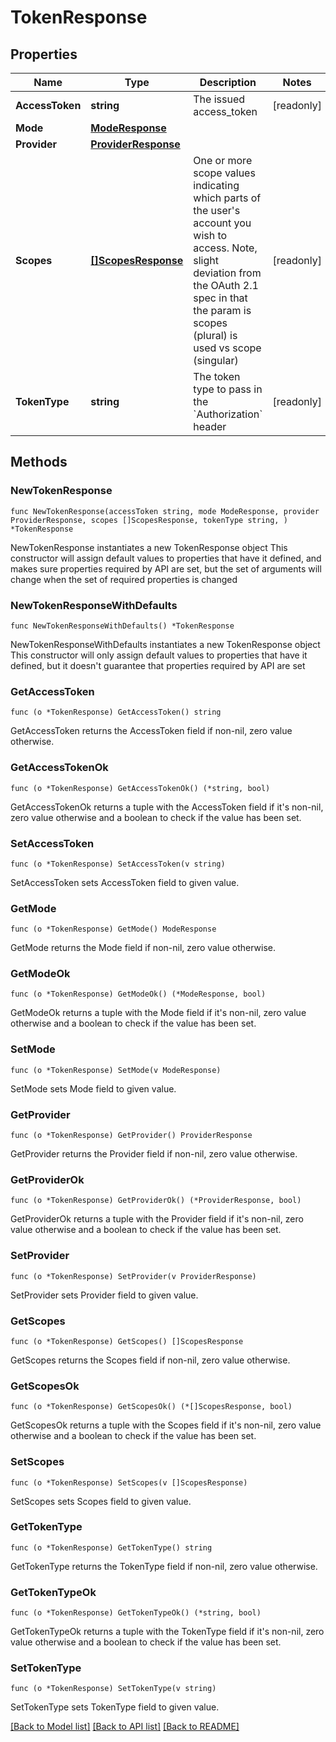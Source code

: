 # TokenResponse

## Properties

Name | Type | Description | Notes
------------ | ------------- | ------------- | -------------
**AccessToken** | **string** | The issued access_token | [readonly] 
**Mode** | [**ModeResponse**](ModeResponse.md) |  | 
**Provider** | [**ProviderResponse**](ProviderResponse.md) |  | 
**Scopes** | [**[]ScopesResponse**](ScopesResponse.md) | One or more scope values indicating which parts of the user&#39;s account you wish to access.  Note, slight deviation from the OAuth 2.1 spec in that the param is scopes (plural) is used vs scope (singular)  | [readonly] 
**TokenType** | **string** | The token type to pass in the &#x60;Authorization&#x60; header | [readonly] 

## Methods

### NewTokenResponse

`func NewTokenResponse(accessToken string, mode ModeResponse, provider ProviderResponse, scopes []ScopesResponse, tokenType string, ) *TokenResponse`

NewTokenResponse instantiates a new TokenResponse object
This constructor will assign default values to properties that have it defined,
and makes sure properties required by API are set, but the set of arguments
will change when the set of required properties is changed

### NewTokenResponseWithDefaults

`func NewTokenResponseWithDefaults() *TokenResponse`

NewTokenResponseWithDefaults instantiates a new TokenResponse object
This constructor will only assign default values to properties that have it defined,
but it doesn't guarantee that properties required by API are set

### GetAccessToken

`func (o *TokenResponse) GetAccessToken() string`

GetAccessToken returns the AccessToken field if non-nil, zero value otherwise.

### GetAccessTokenOk

`func (o *TokenResponse) GetAccessTokenOk() (*string, bool)`

GetAccessTokenOk returns a tuple with the AccessToken field if it's non-nil, zero value otherwise
and a boolean to check if the value has been set.

### SetAccessToken

`func (o *TokenResponse) SetAccessToken(v string)`

SetAccessToken sets AccessToken field to given value.


### GetMode

`func (o *TokenResponse) GetMode() ModeResponse`

GetMode returns the Mode field if non-nil, zero value otherwise.

### GetModeOk

`func (o *TokenResponse) GetModeOk() (*ModeResponse, bool)`

GetModeOk returns a tuple with the Mode field if it's non-nil, zero value otherwise
and a boolean to check if the value has been set.

### SetMode

`func (o *TokenResponse) SetMode(v ModeResponse)`

SetMode sets Mode field to given value.


### GetProvider

`func (o *TokenResponse) GetProvider() ProviderResponse`

GetProvider returns the Provider field if non-nil, zero value otherwise.

### GetProviderOk

`func (o *TokenResponse) GetProviderOk() (*ProviderResponse, bool)`

GetProviderOk returns a tuple with the Provider field if it's non-nil, zero value otherwise
and a boolean to check if the value has been set.

### SetProvider

`func (o *TokenResponse) SetProvider(v ProviderResponse)`

SetProvider sets Provider field to given value.


### GetScopes

`func (o *TokenResponse) GetScopes() []ScopesResponse`

GetScopes returns the Scopes field if non-nil, zero value otherwise.

### GetScopesOk

`func (o *TokenResponse) GetScopesOk() (*[]ScopesResponse, bool)`

GetScopesOk returns a tuple with the Scopes field if it's non-nil, zero value otherwise
and a boolean to check if the value has been set.

### SetScopes

`func (o *TokenResponse) SetScopes(v []ScopesResponse)`

SetScopes sets Scopes field to given value.


### GetTokenType

`func (o *TokenResponse) GetTokenType() string`

GetTokenType returns the TokenType field if non-nil, zero value otherwise.

### GetTokenTypeOk

`func (o *TokenResponse) GetTokenTypeOk() (*string, bool)`

GetTokenTypeOk returns a tuple with the TokenType field if it's non-nil, zero value otherwise
and a boolean to check if the value has been set.

### SetTokenType

`func (o *TokenResponse) SetTokenType(v string)`

SetTokenType sets TokenType field to given value.



[[Back to Model list]](../README.md#documentation-for-models) [[Back to API list]](../README.md#documentation-for-api-endpoints) [[Back to README]](../README.md)


